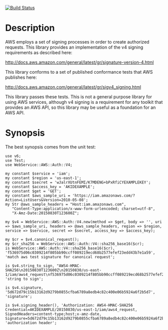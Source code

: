 [![Build Status](https://travis-ci.org/bradclawsie/WebService-AWS-V4.png)](https://travis-ci.org/bradclawsie/WebService-AWS-V4)

# Description

AWS employs a set of signing processes in order to create authorized requests. This
library provides an implementation of the v4 signing requirements as described here:

http://docs.aws.amazon.com/general/latest/gr/signature-version-4.html

This library conforms to a set of published conformance tests that AWS publishes
here:

http://docs.aws.amazon.com/general/latest/gr/sigv4_signing.html

This library passes these tests. This is not a general purpose library
for using AWS services, although v4 signing is a requirement for any
toolkit that provides an AWS API, so this library may be useful
as a foundation for an AWS API.                                                                     

# Synopsis

The best synopsis comes from the unit test:

    use v6;
    use Test;
    use WebService::AWS::Auth::V4;

    my constant $service = 'iam';
    my constant $region = 'us-east-1';
    my constant $secret = 'wJalrXUtnFEMI/K7MDENG+bPxRfiCYEXAMPLEKEY';
    my constant $access_key = 'AKIDEXAMPLE';
    my constant $get = 'GET';
    my constant $aws_sample_uri = 'https://iam.amazonaws.com/?Action=ListUsers&Version=2010-05-08';
    my Str @aws_sample_headers = "Host:iam.amazonaws.com",
       "Content-Type:application/x-www-form-urlencoded; charset=utf-8",
       "X-Amz-Date:20150830T123600Z";
                                  
    my $v4 = WebService::AWS::Auth::V4.new(method => $get, body => '', uri => $aws_sample_uri, headers => @aws_sample_headers, region => $region, service => $service, secret => $secret, access_key => $access_key);

    my $cr = $v4.canonical_request();
    my $cr_sha256 = WebService::AWS::Auth::V4::sha256_base16($cr);
    is WebService::AWS::Auth::V4::sha256_base16($cr), 'f536975d06c0309214f805bb90ccff089219ecd68b2577efef23edd43b7e1a59', 'match aws test signature for canonical request';

    is $v4.string_to_sign, "AWS4-HMAC-SHA256\n20150830T123600Z\n20150830/us-east-1/iam/aws4_request\nf536975d06c0309214f805bb90ccff089219ecd68b2577efef23edd43b7e1a59", 'string to sign';

    is $v4.signature, '5d672d79c15b13162d9279b0855cfba6789a8edb4c82c400e06b5924a6f2b5d7', 'signature';

    is $v4.signing_header(), 'Authorization: AWS4-HMAC-SHA256 Credential=AKIDEXAMPLE/20150830/us-east-1/iam/aws4_request, SignedHeaders=content-type;host;x-amz-date, Signature=5d672d79c15b13162d9279b0855cfba6789a8edb4c82c400e06b5924a6f2b5d7', 'authorization header';

